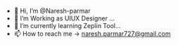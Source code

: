 - 👋 Hi, I’m @Naresh-parmar
- 👀 I’m Working as UIUX Designer ...
- 🌱 I’m currently learning Zeplin Tool...
- 📫 How to reach me -> naresh.parmar727@gmail.com

<!---
Naresh-parmar/Naresh-parmar is a ✨ special ✨ repository because its `README.md` (this file) appears on your GitHub profile.
You can click the Preview link to take a look at your changes.
--->
